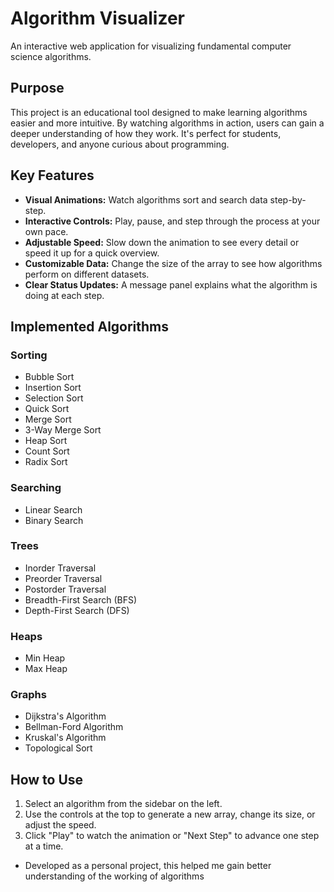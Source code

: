# Algorithm Visualizer

An interactive web application for visualizing fundamental computer science algorithms.

## Purpose

This project is an educational tool designed to make learning algorithms easier and more intuitive. By watching algorithms in action, users can gain a deeper understanding of how they work. It's perfect for students, developers, and anyone curious about programming.

## Key Features

*   **Visual Animations:** Watch algorithms sort and search data step-by-step.
*   **Interactive Controls:** Play, pause, and step through the process at your own pace.
*   **Adjustable Speed:** Slow down the animation to see every detail or speed it up for a quick overview.
*   **Customizable Data:** Change the size of the array to see how algorithms perform on different datasets.
*   **Clear Status Updates:** A message panel explains what the algorithm is doing at each step.

## Implemented Algorithms

### Sorting
*   Bubble Sort
*   Insertion Sort
*   Selection Sort
*   Quick Sort
*   Merge Sort
*   3-Way Merge Sort
*   Heap Sort
*   Count Sort
*   Radix Sort

### Searching
*   Linear Search
*   Binary Search

### Trees
*   Inorder Traversal
*   Preorder Traversal
*   Postorder Traversal
*   Breadth-First Search (BFS)
*   Depth-First Search (DFS)

### Heaps
*   Min Heap
*   Max Heap

### Graphs
*   Dijkstra's Algorithm
*   Bellman-Ford Algorithm
*   Kruskal's Algorithm
*   Topological Sort

## How to Use

1.  Select an algorithm from the sidebar on the left.
2.  Use the controls at the top to generate a new array, change its size, or adjust the speed.
3.  Click "Play" to watch the animation or "Next Step" to advance one step at a time.

- Developed as a personal project, this helped me gain better understanding of the working of algorithms